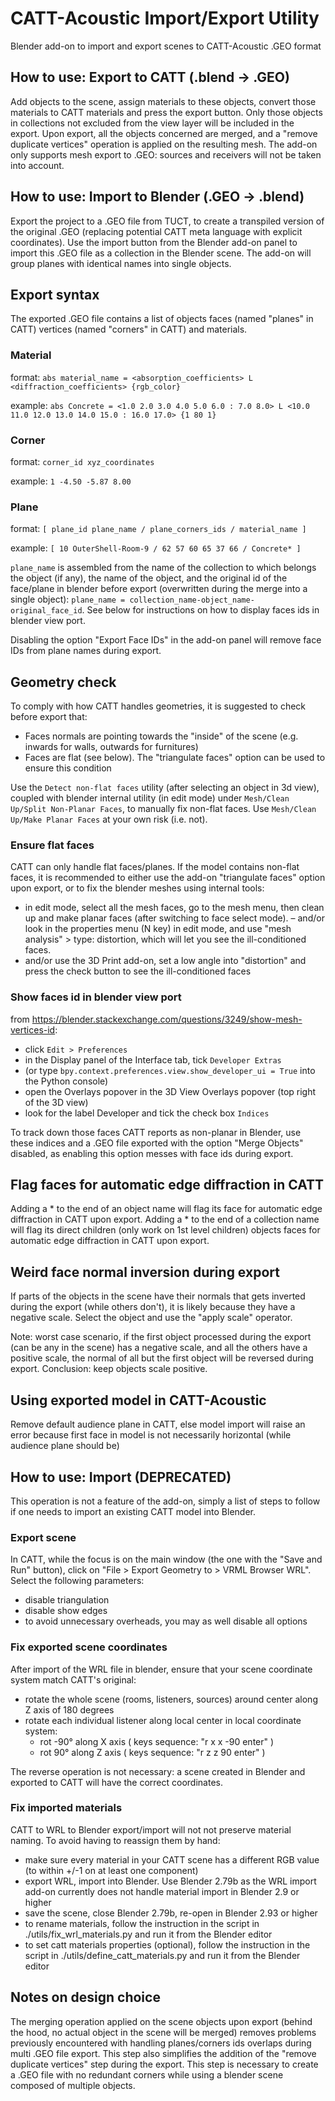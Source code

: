 # CATT-Acoustic Import/Export Utility

Blender add-on to import and export scenes to CATT-Acoustic .GEO format


## How to use: Export to CATT (.blend -> .GEO)

Add objects to the scene, assign materials to these objects, convert those materials to CATT materials and press the export button. Only those objects in collections not excluded from the view layer will be included in the export. Upon export, all the objects concerned are merged, and a "remove duplicate vertices" operation is applied on the resulting mesh. The add-on only supports mesh export to .GEO: sources and receivers will not be taken into account.


## How to use: Import to Blender (.GEO -> .blend)

Export the project to a .GEO file from TUCT, to create a transpiled version of the original .GEO (replacing potential CATT meta language with explicit coordinates). Use the import button from the Blender add-on panel to import this .GEO file as a collection in the Blender scene. The add-on will group planes with identical names into single objects.


## Export syntax

The exported .GEO file contains a list of objects faces (named "planes" in CATT) vertices (named "corners" in CATT) and materials.

### Material

format:
``abs material_name = <absorption_coefficients> L <diffraction_coefficients> {rgb_color}``

example:
``abs Concrete = <1.0 2.0 3.0 4.0 5.0 6.0 : 7.0 8.0> L <10.0 11.0 12.0 13.0 14.0 15.0 : 16.0 17.0> {1 80 1}``

### Corner

format:
``corner_id xyz_coordinates``

example:
``1 -4.50 -5.87 8.00``

### Plane

format:
``[ plane_id plane_name / plane_corners_ids / material_name ]``

example:
``[ 10 OuterShell-Room-9 / 62 57 60 65 37 66 / Concrete* ]``

``plane_name`` is assembled from the name of the collection to which belongs the object (if any), the name of the object, and the original id of the face/plane in blender before export (overwritten during the merge into a single object): ``plane_name = collection_name-object_name-original_face_id``. See below for instructions on how to display faces ids in blender view port.

Disabling the option "Export Face IDs" in the add-on panel will remove face IDs from plane names during export.


## Geometry check

To comply with how CATT handles geometries, it is suggested to check before export that:
- Faces normals are pointing towards the "inside" of the scene (e.g. inwards for walls, outwards for furnitures)
- Faces are flat (see below). The "triangulate faces" option can be used to ensure this condition

Use the ``Detect non-flat faces`` utility (after selecting an object in 3d view), coupled with blender internal utility (in edit mode) under ``Mesh/Clean Up/Split Non-Planar Faces``, to manually fix non-flat faces. Use ``Mesh/Clean Up/Make Planar Faces`` at your own risk (i.e. not).

### Ensure flat faces

CATT can only handle flat faces/planes. If the model contains non-flat faces, it is recommended to either use the add-on "triangulate faces" option upon export, or to fix the blender meshes using internal tools:
- in edit mode, select all the mesh faces, go to the mesh menu, then clean up and make planar faces (after switching to face select mode).
– and/or look in the properties menu (N key) in edit mode, and use "mesh analysis" > type: distortion, which will let you see the ill-conditioned faces.
- and/or use the 3D Print add-on, set a low angle into "distortion" and press the check button to see the ill-conditioned faces

### Show faces id in blender view port

from https://blender.stackexchange.com/questions/3249/show-mesh-vertices-id:

- click ``Edit > Preferences``
- in the Display panel of the Interface tab, tick ``Developer Extras``
- (or type ``bpy.context.preferences.view.show_developer_ui = True`` into the Python console)
- open the Overlays popover in the 3D View Overlays popover (top right of the 3D view)
- look for the label Developer and tick the check box ``Indices``

To track down those faces CATT reports as non-planar in Blender, use these indices and a .GEO file exported with the option "Merge Objects" disabled, as enabling this option messes with face ids during export.

## Flag faces for automatic edge diffraction in CATT

Adding a * to the end of an object name will flag its face for automatic edge diffraction in CATT upon export. Adding a * to the end of a collection name will flag its direct children (only work on 1st level children) objects faces for automatic edge diffraction in CATT upon export.

## Weird face normal inversion during export

If parts of the objects in the scene have their normals that gets inverted during the export (while others don't), it is likely because they have a negative scale. Select the object and use the "apply scale" operator.

Note: worst case scenario, if the first object processed during the export (can be any in the scene) has a negative scale, and all the others have a positive scale, the normal of all but the first object will be reversed during export. Conclusion: keep objects scale positive.

## Using exported model in CATT-Acoustic

Remove default audience plane in CATT, else model import will raise an error because first face in model is not necessarily horizontal (while audience plane should be)


## How to use: Import (DEPRECATED)

This operation is not a feature of the add-on, simply a list of steps to follow if one needs to import an existing CATT model into Blender.

### Export scene

In CATT, while the focus is on the main window (the one with the "Save and Run" button), click on "File > Export Geometry to > VRML Browser WRL". Select the following parameters:
- disable triangulation
- disable show edges
- to avoid unnecessary overheads, you may as well disable all options

### Fix exported scene coordinates

After import of the WRL file in blender, ensure that your scene coordinate system match CATT's original:
- rotate the whole scene (rooms, listeners, sources) around center along Z axis of 180 degrees
- rotate each individual listener along local center in local coordinate system:
    - rot -90° along X axis ( keys sequence: "r x x -90 enter" )
    - rot 90° along Z axis  ( keys sequence: "r z z 90 enter" )

The reverse operation is not necessary: a scene created in Blender and exported to CATT will have the correct coordinates.

### Fix imported materials

CATT to WRL to Blender export/import will not not preserve material naming. To avoid having to reassign them by hand:
- make sure every material in your CATT scene has a different RGB value (to within +/-1 on at least one component)
- export WRL, import into Blender. Use Blender 2.79b as the WRL import add-on currently does not handle material import in Blender 2.9 or higher
- save the scene, close Blender 2.79b, re-open in Blender 2.93 or higher
- to rename materials, follow the instruction in the script in ./utils/fix_wrl_materials.py and run it from the Blender editor
- to set catt materials properties (optional), follow the instruction in the script in ./utils/define_catt_materials.py and run it from the Blender editor


## Notes on design choice

The merging operation applied on the scene objects upon export (behind the hood, no actual object in the scene will be merged) removes problems previously encountered with handling planes/corners ids overlaps during multi .GEO file export. This step also simplifies the addition of the "remove duplicate vertices" step during the export. This step is necessary to create a .GEO file with no redundant corners while using a blender scene composed of multiple objects.

